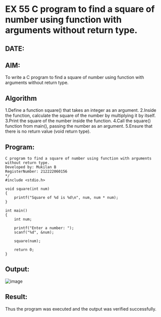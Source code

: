 # EX 55 C program to find a square of number using function with arguments without return type.
## DATE:
## AIM:
To write a C program to find a square of number using function with arguments without return type.

## Algorithm
1.Define a function square() that takes an integer as an argument.
2.Inside the function, calculate the square of the number by multiplying it by itself.
3.Print the square of the number inside the function.
4.Call the square() function from main(), passing the number as an argument.
5.Ensure that there is no return value (void return type).  

## Program:
```
C program to find a square of number using function with arguments without return type.
Developed by: Mukilan B
RegisterNumber: 212222060156
*/
#include <stdio.h>

void square(int num)
{
    printf("Square of %d is %d\n", num, num * num);
}

int main()
{
    int num;

    printf("Enter a number: ");
    scanf("%d", &num);

    square(num);

    return 0;
}
```

## Output:
![image](https://github.com/user-attachments/assets/54a9d34b-4d75-4a6f-9d7e-8f20fefa6e9d)

## Result:
Thus the program was executed and the output was verified successfully.
